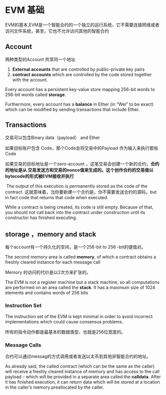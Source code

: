 # EVM 基础

EVM的基本,EVM是一个智能合约的一个独立的运行系统，它不需要连接网络或者访问文件系统，甚至，它也不允许访问其他的智能合约

## Account

两种类型的Account 共享同一个地址

1. **External accounts** that are controlled by public-private key pairs 
2. **contract accounts** which are controlled by the code stored together with the account. 

Every account has a persistent key-value store mapping 256-bit words to 256-bit words called **storage**. 

Furthermore, every account has a **balance** in Ether (in “Wei” to be exact) which can be modified by sending transactions that include Ether.  

## Transactions

交易可以包含Binary data（payload） and Ether

如果目标账户包含 Code，那个Code会将交易中的Payload 作为输入来执行那些Code

如果交易的目标地址是一个zero-account ，这笔交易会创建一个新的合约，**合约的地址是从 交易发送方和交易的nonce值来生成的。这个创作合约的交易做以bytecode的形式被EVM接收并执行**

 The output of this execution is permanently stored as the code of the contract. 这就意味着，当你要新建一个合约是，你不需要发送合约的源码，but in fact code that returns that code when executed. 

While a contract is being created, its code is still empty. Because of that, you should not call back into the contract under construction until its constructor has finished executing.  

## storage ，memory and stack

每个account有一个持久化的空间，是一个256-bit to 256 -bit的键值对。



The second memory area is called **memory**, of which a contract obtains a freshly cleared instance for each message call 

Memory 的访问的代价是以2次方来扩张的。



The EVM is not a register machine but a stack machine, so all computations are performed on an area called the **stack**. It has a maximum size of 1024 elements and contains words of 256 bits 

### Instruction Set

The instruction set of the EVM is kept minimal in order to avoid incorrect implementations which could cause consensus problems. 

所有的指令动作都是最基本的数据类型，也就是256位宽度的。



### Message Calls

合约可以通过messag的方式调用或者发送以太币到其他非智能合约的地址。

As already said, the called contract (which can be the same as the caller) will receive a freshly cleared instance of memory and has access to the call payload - which will be provided in a separate area called the **calldata**. After it has finished execution, it can return data which will be stored at a location in the caller’s memory preallocated by the caller. 